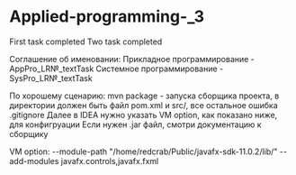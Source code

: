 # Applied-programming-_3
First task completed
Two task completed

Соглашение об именовании:
Прикладное программирование - AppPro_LR№_textTask
Системное программирование -SysPro_LR№_textTask

По хорошему сценарию:
mvn package - запуска сборщика проекта, в директории должен быть файл  pom.xml и src/, все остальное ошибка .gitignore
Далее в IDEA нужно указать VM option, как показано ниже, для конфигруации 
Если нужен .jar файл, смотри документацию к сборщику 

VM option: --module-path "/home/redcrab/Public/javafx-sdk-11.0.2/lib/" --add-modules javafx.controls,javafx.fxml

